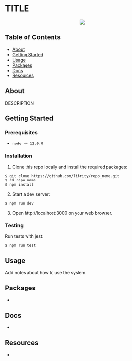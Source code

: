 # TITLE

<p align="center">
  <img src=".github/home.png" />
</p>

## Table of Contents

- [About](#about)
- [Getting Started](#getting_started)
- [Usage](#usage)
- [Packages](#packages)
- [Docs](#docs)
- [Resources](#resources)

## About <a name = "about"></a>

DESCRIPTION

## Getting Started <a name = "getting_started"></a>

### Prerequisites

- `node >= 12.0.0`

### Installation

1. Clone this repo locally and install the required packages:

```bash
$ git clone https://github.com/librity/repo_name.git
$ cd repo_name
$ npm install
```

2. Start a dev server:

```bash
$ npm run dev
```

3. Open http://localhost:3000 on your web browser.

### Testing

Run tests with jest:

```bash
$ npm run test
```

## Usage <a name = "usage"></a>

Add notes about how to use the system.

## Packages <a name = "packages"></a>

-

## Docs <a name = "docs"></a>

-

## Resources <a name = "resources"></a>

-
